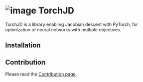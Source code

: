 # ![image](docs/source/icons/favicon-32x32.png) TorchJD

TorchJD is a library enabling Jacobian descent with PyTorch, for optimization of neural networks
with multiple objectives.

## Installation

## Contribution

Please read the [Contribution page](CONTRIBUTING.md).
